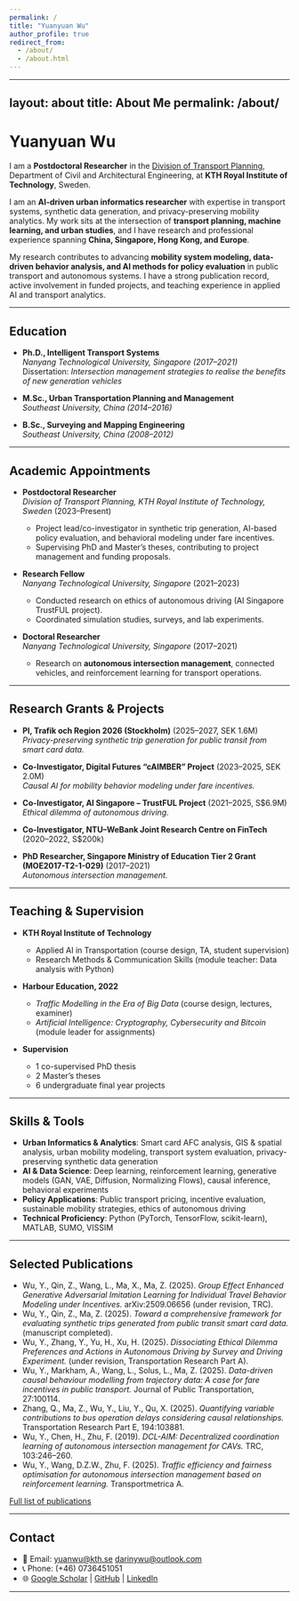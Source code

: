 ```yaml
---
permalink: /
title: "Yuanyuan Wu"
author_profile: true
redirect_from: 
  - /about/
  - /about.html
---
```


---
layout: about
title: About Me
permalink: /about/
---

# Yuanyuan Wu

I am a **Postdoctoral Researcher** in the [Division of Transport Planning](https://www.kth.se/abe/inst/byv/avd/trafik), Department of Civil and Architectural Engineering, at **KTH Royal Institute of Technology**, Sweden.  

I am an **AI-driven urban informatics researcher** with expertise in transport systems, synthetic data generation, and privacy-preserving mobility analytics. My work sits at the intersection of **transport planning, machine learning, and urban studies**, and I have research and professional experience spanning **China, Singapore, Hong Kong, and Europe**.  

My research contributes to advancing **mobility system modeling, data-driven behavior analysis, and AI methods for policy evaluation** in public transport and autonomous systems. I have a strong publication record, active involvement in funded projects, and teaching experience in applied AI and transport analytics.

---

## Education

- **Ph.D., Intelligent Transport Systems**  
  *Nanyang Technological University, Singapore (2017–2021)*  
  Dissertation: *Intersection management strategies to realise the benefits of new generation vehicles*  

- **M.Sc., Urban Transportation Planning and Management**  
  *Southeast University, China (2014–2016)*  

- **B.Sc., Surveying and Mapping Engineering**  
  *Southeast University, China (2008–2012)*  

---

## Academic Appointments

- **Postdoctoral Researcher**  
  *Division of Transport Planning, KTH Royal Institute of Technology, Sweden* (2023–Present)  
  - Project lead/co-investigator in synthetic trip generation, AI-based policy evaluation, and behavioral modeling under fare incentives.  
  - Supervising PhD and Master’s theses, contributing to project management and funding proposals.  

- **Research Fellow**  
  *Nanyang Technological University, Singapore* (2021–2023)  
  - Conducted research on ethics of autonomous driving (AI Singapore TrustFUL project).  
  - Coordinated simulation studies, surveys, and lab experiments.  

- **Doctoral Researcher**  
  *Nanyang Technological University, Singapore* (2017–2021)  
  - Research on **autonomous intersection management**, connected vehicles, and reinforcement learning for transport operations.  

---

## Research Grants & Projects

- **PI, Trafik och Region 2026 (Stockholm)** (2025–2027, SEK 1.6M)  
  *Privacy-preserving synthetic trip generation for public transit from smart card data.*  

- **Co-Investigator, Digital Futures “cAIMBER” Project** (2023–2025, SEK 2.0M)  
  *Causal AI for mobility behavior modeling under fare incentives.*  

- **Co-Investigator, AI Singapore – TrustFUL Project** (2021–2025, S$6.9M)  
  *Ethical dilemma of autonomous driving.*  

- **Co-Investigator, NTU–WeBank Joint Research Centre on FinTech** (2020–2022, S$200k)  

- **PhD Researcher, Singapore Ministry of Education Tier 2 Grant (MOE2017-T2-1-029)** (2017–2021)  
  *Autonomous intersection management.*  

---

## Teaching & Supervision

- **KTH Royal Institute of Technology**  
  - Applied AI in Transportation (course design, TA, student supervision)  
  - Research Methods & Communication Skills (module teacher: Data analysis with Python)  

- **Harbour Education, 2022**  
  - *Traffic Modelling in the Era of Big Data* (course design, lectures, examiner)  
  - *Artificial Intelligence: Cryptography, Cybersecurity and Bitcoin* (module leader for assignments)  

- **Supervision**  
  - 1 co-supervised PhD thesis  
  - 2 Master’s theses  
  - 6 undergraduate final year projects  

---

## Skills & Tools

- **Urban Informatics & Analytics**: Smart card AFC analysis, GIS & spatial analysis, urban mobility modeling, transport system evaluation, privacy-preserving synthetic data generation  
- **AI & Data Science**: Deep learning, reinforcement learning, generative models (GAN, VAE, Diffusion, Normalizing Flows), causal inference, behavioral experiments  
- **Policy Applications**: Public transport pricing, incentive evaluation, sustainable mobility strategies, ethics of autonomous driving  
- **Technical Proficiency**: Python (PyTorch, TensorFlow, scikit-learn), MATLAB, SUMO, VISSIM  

---

## Selected Publications

- Wu, Y., Qin, Z., Wang, L., Ma, X., Ma, Z. (2025). *Group Effect Enhanced Generative Adversarial Imitation Learning for Individual Travel Behavior Modeling under Incentives.* arXiv:2509.06656 (under revision, TRC).  
- Wu, Y., Qin, Z., Ma, Z. (2025). *Toward a comprehensive framework for evaluating synthetic trips generated from public transit smart card data.* (manuscript completed).  
- Wu, Y., Zhang, Y., Yu, H., Xu, H. (2025). *Dissociating Ethical Dilemma Preferences and Actions in Autonomous Driving by Survey and Driving Experiment.* (under revision, Transportation Research Part A).  
- Wu, Y., Markham, A., Wang, L., Solus, L., Ma, Z. (2025). *Data-driven causal behaviour modelling from trajectory data: A case for fare incentives in public transport.* Journal of Public Transportation, 27:100114.  
- Zhang, Q., Ma, Z., Wu, Y., Liu, Y., Qu, X. (2025). *Quantifying variable contributions to bus operation delays considering causal relationships.* Transportation Research Part E, 194:103881.  
- Wu, Y., Chen, H., Zhu, F. (2019). *DCL-AIM: Decentralized coordination learning of autonomous intersection management for CAVs.* TRC, 103:246–260.  
- Wu, Y., Wang, D.Z.W., Zhu, F. (2025). *Traffic efficiency and fairness optimisation for autonomous intersection management based on reinforcement learning.* Transportmetrica A.  

[Full list of publications](/publications)

---

## Contact

- 📧 Email: yuanwu@kth.se  darinywu@outlook.com
- 📞 Phone: (+46) 0736451051  
- 🌐 [Google Scholar](https://scholar.google.com.sg/citations?user=2kj43BQAAAAJ&hl=en) | [GitHub](https://github.com/darinywu) | [LinkedIn](https://www.linkedin.com/in/yuanyuan-wu-6994202a6/)

---
